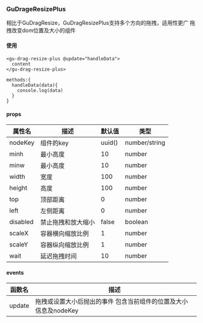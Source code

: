 ### GuDrageResizePlus
相比于GuDragResize，GuDragResizePlus支持多个方向的拖拽，适用性更广
拖拽改变dom位置及大小的组件
#### 使用
```
<gu-drag-resize-plus @update="handleData">
  content
</gu-drag-resize-plus>

methods:{
  handleData(data){
    console.log(data)
  }
}
```
#### props
| 属性名      | 描述               | 默认值 | 类型|
| ---------- | ------------------ |--------|-----|
| nodeKey  | 组件的key          | uuid() | number/string  
| minh     | 最小高度           | 10     | number         
| minw     | 最小高度           | 10     | number         
| width    | 宽度               | 100    | number                                                                                             
| height   | 高度               | 100    | number                                                                                                  
| top      | 顶部距离           | 0      | number         
| left     | 左侧距离           | 0      | number         
| disabled | 禁止拖拽和放大缩小 | false  | boolean 
| scaleX | 容器横向缩放比例 | 1  | number 
| scaleY | 容器纵向缩放比例 | 1  | number 
| wait | 延迟拖拽时间 | 10  | number

#### events
| 函数名       | 描述                                                             |
| ------------ | ---------------------------------------------------------------- |
| update | 拖拽或设置大小后抛出的事件 包含当前组件的位置及大小信息及nodeKey |